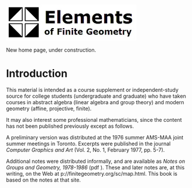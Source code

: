 ![](images/Elements-Head.png)

New home page, under construction.

# Introduction

This material is intended as a course supplement or independent-study source for college students (undergraduate and graduate) who have taken courses in abstract algebra (linear algebra and group theory) and modern geometry (affine, projective, finite).

It may also interest some professional mathematicians, since the content has not been published previously except as follows.

A preliminary version was distributed at the 1976 summer AMS-MAA joint summer meetings in Toronto. Excerpts were published in the journal _Computer Graphics and Art_ (Vol. 2, No. 1, February 1977, pp. 5-7).  

Additional notes were distributed informally, and are available as _Notes on Groups and Geometry, 1978-1986_ (pdf ). These and later notes are, at this writing, on the Web at p://finitegeometry.org/sc/map.html. This book is based on the notes at that site.
